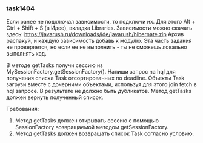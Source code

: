 
### task1404

Если ранее не подключал зависимости, то подключи их. Для этого Alt + Ctrl + Shift + S (в Идее), вкладка Libraries.
Зависимости можно скачать здесь: https://javarush.ru/downloads/ide/javarush/hibernate.zip
Архив распакуй, и каждую зависимость добавь к модулю.
Эта часть задания не проверяется, но если ее не выполнить - ты не сможешь локально выполнять код.

В методе getTasks получи сессию из MySessionFactory.getSessionFactory().
Напиши запрос на hql для получения списка Task отсортированных по deadline.
Объекты Task загрузи вместе с дочерними объектами, используя для этого join fetch в hql запросе.
В результате не должно быть дубликатов.
Метод getTasks должен вернуть полученный список.


Требования:
1.	Метод getTasks должен открывать сессию с помощью SessionFactory возвращаемой методом getSessionFactory.
2.	Метод getTasks должен возвращать список Task согласно условию.


